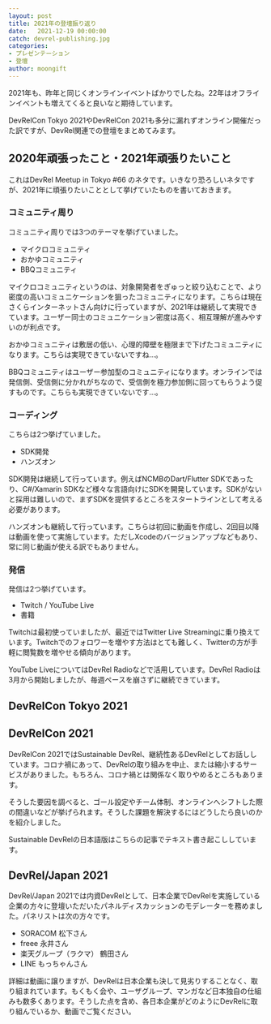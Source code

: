 ```yaml
---
layout: post
title: 2021年の登壇振り返り
date:   2021-12-19 00:00:00
catch: devrel-publishing.jpg
categories:
- プレゼンテーション
- 登壇
author: moongift
---
```


2021年も、昨年と同じくオンラインイベントばかりでしたね。22年はオフラインイベントも増えてくると良いなと期待しています。

DevRelCon Tokyo 2021やDevRelCon 2021も多分に漏れずオンライン開催だった訳ですが、DevRel関連での登壇をまとめてみます。

## 2020年頑張ったこと・2021年頑張りたいこと

これはDevRel Meetup in Tokyo #66 のネタです。いきなり恐ろしいネタですが、2021年に頑張りたいこととして挙げていたものを書いておきます。

### コミュニティ周り

コミュニティ周りでは3つのテーマを挙げていました。

- マイクロコミュニティ
- おかゆコミュニティ
- BBQコミュニティ

マイクロコミュニティというのは、対象開発者をぎゅっと絞り込むことで、より密度の高いコミュニケーションを狙ったコミュニティになります。こちらは現在さくらインターネットさん向けに行っていますが、2021年は継続して実現できています。ユーザー同士のコミュニケーション密度は高く、相互理解が進みやすいのが利点です。

おかゆコミュニティは敷居の低い、心理的障壁を極限まで下げたコミュニティになります。こちらは実現できていないですね…。

BBQコミュニティはユーザー参加型のコミュニティになります。オンラインでは発信側、受信側に分かれがちなので、受信側を極力参加側に回ってもらうよう促すものです。こちらも実現できていないです…。

### コーディング

こちらは2つ挙げていました。

- SDK開発
- ハンズオン

SDK開発は継続して行っています。例えばNCMBのDart/Flutter SDKであったり、C#/Xamarin SDKなど様々な言語向けにSDKを開発しています。SDKがないと採用は難しいので、まずSDKを提供するところをスタートラインとして考える必要があります。

ハンズオンも継続して行っています。こちらは初回に動画を作成し、2回目以降は動画を使って実施しています。ただしXcodeのバージョンアップなどもあり、常に同じ動画が使える訳でもありません。

### 発信

発信は2つ挙げています。

- Twitch / YouTube Live
- 書籍

Twitchは最初使っていましたが、最近ではTwitter Live Streamingに乗り換えています。Twitchでのフォロワーを増やす方法はとても難しく、Twitterの方が手軽に閲覧数を増やせる傾向があります。

YouTube LiveについてはDevRel Radioなどで活用しています。DevRel Radioは3月から開始しましたが、毎週ペースを崩さずに継続できています。

## DevRelCon Tokyo 2021

## DevRelCon 2021

DevRelCon 2021ではSustainable DevRel、継続性あるDevRelとしてお話ししています。コロナ禍にあって、DevRelの取り組みを中止、または縮小するサービスがありました。もちろん、コロナ禍とは関係なく取りやめるところもあります。

そうした要因を調べると、ゴール設定やチーム体制、オンラインへシフトした際の間違いなどが挙げられます。そうした課題を解決するにはどうしたら良いのかを紹介しました。

Sustainable DevRelの日本語版はこちらの記事でテキスト書き起こししています。

## DevRel/Japan 2021

DevRel/Japan 2021では内資DevRelとして、日本企業でDevRelを実施している企業の方々に登壇いただいたパネルディスカッションのモデレーターを務めました。パネリストは次の方々です。

- SORACOM 松下さん
- freee 永井さん
- 楽天グループ（ラクマ） 鶴田さん
- LINE もっちゃんさん

詳細は動画に譲りますが、DevRelは日本企業も決して見劣りすることなく、取り組まれています。もくもく会や、ユーザグループ、マンガなど日本独自の仕組みも数多くあります。そうした点を含め、各日本企業がどのようにDevRelに取り組んでいるか、動画でご覧ください。

